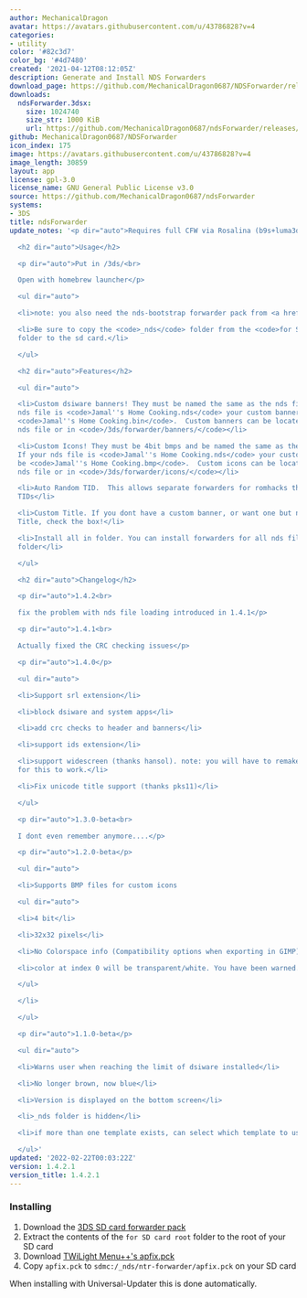 ```yaml
---
author: MechanicalDragon
avatar: https://avatars.githubusercontent.com/u/43786828?v=4
categories:
- utility
color: '#82c3d7'
color_bg: '#4d7480'
created: '2021-04-12T08:12:05Z'
description: Generate and Install NDS Forwarders
download_page: https://github.com/MechanicalDragon0687/NDSForwarder/releases
downloads:
  ndsForwarder.3dsx:
    size: 1024740
    size_str: 1000 KiB
    url: https://github.com/MechanicalDragon0687/ndsForwarder/releases/download/1.4.2.1/ndsForwarder.3dsx
github: MechanicalDragon0687/NDSForwarder
icon_index: 175
image: https://avatars.githubusercontent.com/u/43786828?v=4
image_length: 30859
layout: app
license: gpl-3.0
license_name: GNU General Public License v3.0
source: https://github.com/MechanicalDragon0687/ndsForwarder
systems:
- 3DS
title: ndsForwarder
update_notes: '<p dir="auto">Requires full CFW via Rosalina (b9s+luma3ds)</p>

  <h2 dir="auto">Usage</h2>

  <p dir="auto">Put in /3ds/<br>

  Open with homebrew launcher</p>

  <ul dir="auto">

  <li>note: you also need the nds-bootstrap forwarder pack from <a href="https://github.com/RocketRobz/NTR_Forwarder/releases">here</a>.</li>

  <li>Be sure to copy the <code>_nds</code> folder from the <code>for SD card root</code>
  folder to the sd card.</li>

  </ul>

  <h2 dir="auto">Features</h2>

  <ul dir="auto">

  <li>Custom dsiware banners! They must be named the same as the nds file. If your
  nds file is <code>Jamal''s Home Cooking.nds</code> your custom banner should be
  <code>Jamal''s Home Cooking.bin</code>.  Custom banners can be located with the
  nds file or in <code>/3ds/forwarder/banners/</code></li>

  <li>Custom Icons! They must be 4bit bmps and be named the same as the nds file.
  If your nds file is <code>Jamal''s Home Cooking.nds</code> your custom icon should
  be <code>Jamal''s Home Cooking.bmp</code>.  Custom icons can be located with the
  nds file or in <code>/3ds/forwarder/icons/</code></li>

  <li>Auto Random TID.  This allows separate forwarders for romhacks that dont change
  TIDs</li>

  <li>Custom Title. If you dont have a custom banner, or want one but need a different
  Title, check the box!</li>

  <li>Install all in folder. You can install forwarders for all nds files in any given
  folder</li>

  </ul>

  <h2 dir="auto">Changelog</h2>

  <p dir="auto">1.4.2<br>

  fix the problem with nds file loading introduced in 1.4.1</p>

  <p dir="auto">1.4.1<br>

  Actually fixed the CRC checking issues</p>

  <p dir="auto">1.4.0</p>

  <ul dir="auto">

  <li>Support srl extension</li>

  <li>block dsiware and system apps</li>

  <li>add crc checks to header and banners</li>

  <li>support ids extension</li>

  <li>support widescreen (thanks hansol). note: you will have to remake your forwarders
  for this to work.</li>

  <li>Fix unicode title support (thanks pks11)</li>

  </ul>

  <p dir="auto">1.3.0-beta<br>

  I dont even remember anymore....</p>

  <p dir="auto">1.2.0-beta</p>

  <ul dir="auto">

  <li>Supports BMP files for custom icons

  <ul dir="auto">

  <li>4 bit</li>

  <li>32x32 pixels</li>

  <li>No Colorspace info (Compatibility options when exporting in GIMP)</li>

  <li>color at index 0 will be transparent/white. You have been warned.</li>

  </ul>

  </li>

  </ul>

  <p dir="auto">1.1.0-beta</p>

  <ul dir="auto">

  <li>Warns user when reaching the limit of dsiware installed</li>

  <li>No longer brown, now blue</li>

  <li>Version is displayed on the bottom screen</li>

  <li>_nds folder is hidden</li>

  <li>if more than one template exists, can select which template to use</li>

  </ul>'
updated: '2022-02-22T00:03:22Z'
version: 1.4.2.1
version_title: 1.4.2.1
---
```

### Installing
1. Download the [3DS SD card forwarder pack](https://github.com/RocketRobz/NTR_Forwarder/releases/latest/download/DS.Game.Forwarder.pack.DSi.3DS.SD.Card.7z)
1. Extract the contents of the `for SD card root` folder to the root of your SD card
1. Download [TWiLight Menu++'s apfix.pck](https://raw.githubusercontent.com/TWLBot/Builds/master/extras/apfix.pck)
1. Copy `apfix.pck` to `sdmc:/_nds/ntr-forwarder/apfix.pck` on your SD card

When installing with Universal-Updater this is done automatically.